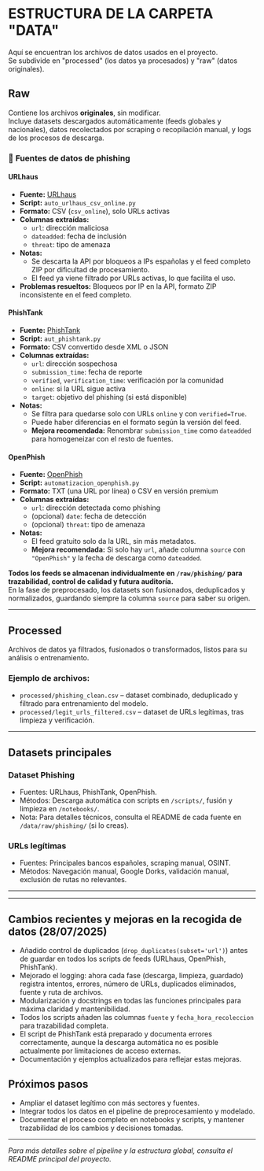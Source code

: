 # ESTRUCTURA DE LA CARPETA "DATA"

Aquí se encuentran los archivos de datos usados en el proyecto.  
Se subdivide en "processed" (los datos ya procesados) y "raw" (datos originales).

## Raw 
Contiene los archivos **originales**, sin modificar.  
Incluye datasets descargados automáticamente (feeds globales y nacionales), datos recolectados por scraping o recopilación manual, y logs de los procesos de descarga.

### 📑 **Fuentes de datos de phishing**

#### **URLhaus**
- **Fuente:** [URLhaus](https://urlhaus.abuse.ch/)
- **Script:** `auto_urlhaus_csv_online.py`
- **Formato:** CSV (`csv_online`), solo URLs activas
- **Columnas extraídas:**
  - `url`: dirección maliciosa
  - `dateadded`: fecha de inclusión
  - `threat`: tipo de amenaza
- **Notas:**
  - Se descarta la API por bloqueos a IPs españolas y el feed completo ZIP por dificultad de procesamiento.
  - El feed ya viene filtrado por URLs activas, lo que facilita el uso.
- **Problemas resueltos:** Bloqueos por IP en la API, formato ZIP inconsistente en el feed completo.

#### **PhishTank**
- **Fuente:** [PhishTank](https://phishtank.org/)
- **Script:** `aut_phishtank.py`
- **Formato:** CSV convertido desde XML o JSON
- **Columnas extraídas:**
  - `url`: dirección sospechosa
  - `submission_time`: fecha de reporte
  - `verified`, `verification_time`: verificación por la comunidad
  - `online`: si la URL sigue activa
  - `target`: objetivo del phishing (si está disponible)
- **Notas:**
  - Se filtra para quedarse solo con URLs `online` y con `verified=True`.
  - Puede haber diferencias en el formato según la versión del feed.
  - **Mejora recomendada:** Renombrar `submission_time` como `dateadded` para homogeneizar con el resto de fuentes.

#### **OpenPhish**
- **Fuente:** [OpenPhish](https://openphish.com/)
- **Script:** `automatizacion_openphish.py`
- **Formato:** TXT (una URL por línea) o CSV en versión premium
- **Columnas extraídas:**
  - `url`: dirección detectada como phishing
  - (opcional) `date`: fecha de detección
  - (opcional) `threat`: tipo de amenaza
- **Notas:**
  - El feed gratuito solo da la URL, sin más metadatos.
  - **Mejora recomendada:** Si solo hay `url`, añade columna `source` con `"OpenPhish"` y la fecha de descarga como `dateadded`.

**Todos los feeds se almacenan individualmente en `/raw/phishing/` para trazabilidad, control de calidad y futura auditoría.**  
En la fase de preprocesado, los datasets son fusionados, deduplicados y normalizados, guardando siempre la columna `source` para saber su origen.

---

## Processed

Archivos de datos ya filtrados, fusionados o transformados, listos para su análisis o entrenamiento.

### **Ejemplo de archivos:**
- `processed/phishing_clean.csv` – dataset combinado, deduplicado y filtrado para entrenamiento del modelo.
- `processed/legit_urls_filtered.csv` – dataset de URLs legítimas, tras limpieza y verificación.

---

## Datasets principales

### Dataset Phishing  
- Fuentes: URLhaus, PhishTank, OpenPhish.
- Métodos: Descarga automática con scripts en `/scripts/`, fusión y limpieza en `/notebooks/`.
- Nota: Para detalles técnicos, consulta el README de cada fuente en `/data/raw/phishing/` (si lo creas).

### URLs legítimas  
- Fuentes: Principales bancos españoles, scraping manual, OSINT.
- Métodos: Navegación manual, Google Dorks, validación manual, exclusión de rutas no relevantes.

---

---
## Cambios recientes y mejoras en la recogida de datos (28/07/2025)

- Añadido control de duplicados (`drop_duplicates(subset='url')`) antes de guardar en todos los scripts de feeds (URLhaus, OpenPhish, PhishTank).
- Mejorado el logging: ahora cada fase (descarga, limpieza, guardado) registra intentos, errores, número de URLs, duplicados eliminados, fuente y ruta de archivos.
- Modularización y docstrings en todas las funciones principales para máxima claridad y mantenibilidad.
- Todos los scripts añaden las columnas `fuente` y `fecha_hora_recoleccion` para trazabilidad completa.
- El script de PhishTank está preparado y documenta errores correctamente, aunque la descarga automática no es posible actualmente por limitaciones de acceso externas.
- Documentación y ejemplos actualizados para reflejar estas mejoras.

## Próximos pasos

- Ampliar el dataset legítimo con más sectores y fuentes.
- Integrar todos los datos en el pipeline de preprocesamiento y modelado.
- Documentar el proceso completo en notebooks y scripts, y mantener trazabilidad de los cambios y decisiones tomadas.

---

*Para más detalles sobre el pipeline y la estructura global, consulta el README principal del proyecto.*

